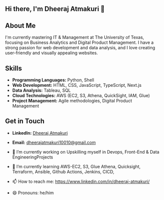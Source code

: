 ## Hi there, I'm Dheeraj Atmakuri 👋

## About Me
I'm currently mastering IT & Management at The University of Texas, focusing on Business Analytics and Digital Product Management. I have a strong passion for web development and data analysis, and I love creating user-friendly and visually appealing websites.

## Skills
- **Programming Languages:** Python, Shell
- **Web Development:** HTML, CSS, JavaScript, TypeScript, Next.js
- **Data Analysis:** Tableau, SQL
- **Cloud Technologies:** AWS (EC2, S3, Athena, QuickSight, IAM, Glue)
- **Project Management:** Agile methodologies, Digital Product Management

## Get in Touch
- **LinkedIn:** [Dheeraj Atmakuri](https://www.linkedin.com/in/dheerajatmakuri)
- **Email:** dheerajatmakuri10010@gmail.com


- 🔭 I’m currently working on Upskilling myself in Devops, Front-End & Data EngineeringProjects
- 🌱 I’m currently learning AWS-EC2, S3, Glue Athena, Quicksight, Terraform, Ansible, Github Actions, Jenkins, CICD,
- 📫 How to reach me: https://www.linkedin.com/in/dheeraj-atmakuri/
- 😄 Pronouns: he/him
